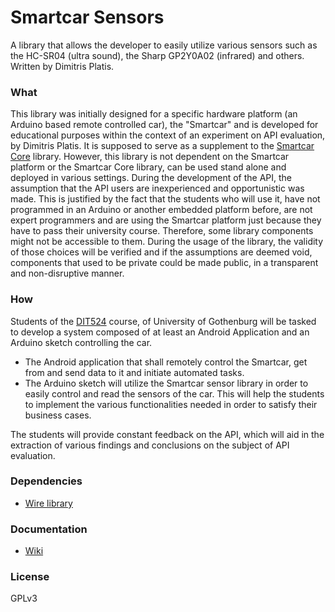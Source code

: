 # Smartcar Sensors
A library that allows the developer to easily utilize various sensors such as the HC-SR04 (ultra sound), the Sharp GP2Y0A02 (infrared) and others. Written by Dimitris Platis.

### What
This library was initially designed for a specific hardware platform (an Arduino based remote controlled car), the "Smartcar" and is developed for educational purposes within the context of an experiment on API evaluation, by Dimitris Platis. It is supposed to serve as a supplement to the [Smartcar Core](https://github.com/platisd/smartcar_core/) library. However, this library is not dependent on the Smartcar platform or the Smartcar Core library, can be used stand alone and deployed in various settings. During the development of the API, the assumption that the API users are inexperienced and opportunistic was made.
This is justified by the fact that the students who will use it, have not programmed in an Arduino or another embedded platform before, are not expert programmers and are using the Smartcar platform just because they have to pass their university course.
Therefore, some library components might not be accessible to them. During the usage of the library, the validity of those choices will be verified and if the assumptions are deemed void, components that used to be private could be made public, in a transparent and non-disruptive manner.

### How
Students of the [DIT524] course, of University of Gothenburg will be tasked to develop a system composed of at least an Android Application and an Arduino sketch controlling the car.
- The Android application that shall remotely control the Smartcar, get from and send data to it and initiate automated tasks.
- The Arduino sketch will utilize the Smartcar sensor library in order to easily control and read the sensors of the car. This will help the students to implement the various functionalities needed in order to satisfy their business cases.

The students will provide constant feedback on the API, which will aid in the extraction of various findings and conclusions on the subject of API evaluation.

### Dependencies
- [Wire library](http://arduino.cc/en/reference/Wire)

### Documentation
- [Wiki]

[Wiki]:https://github.com/platisd/smartcar_sensors/wiki
[DIT524]:http://gul.gu.se/public/courseId/66245/coursePath/46825/ecp/lang-sv/publicPage.do

### License
GPLv3